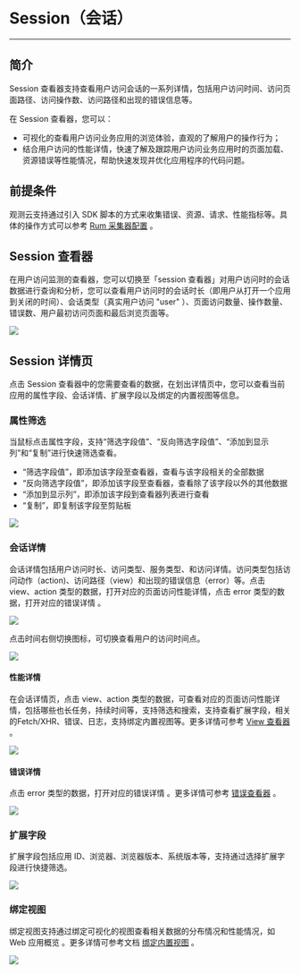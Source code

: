 # Session（会话）
---

## 简介

Session 查看器支持查看用户访问会话的一系列详情，包括用户访问时间、访问页面路径、访问操作数、访问路径和出现的错误信息等。

在 Session 查看器，您可以：

- 可视化的查看用户访问业务应用的浏览体验，直观的了解用户的操作行为；
- 结合用户访问的性能详情，快速了解及跟踪用户访问业务应用时的页面加载、资源错误等性能情况，帮助快速发现并优化应用程序的代码问题。

## 前提条件

观测云支持通过引入 SDK 脚本的方式来收集错误、资源、请求、性能指标等。具体的操作方式可以参考 [Rum 采集器配置](../../datakit/rum.md) 。

## Session 查看器

在用户访问监测的查看器，您可以切换至「session 查看器」对用户访问时的会话数据进行查询和分析，您可以查看用户访问时的会话时长（即用户从打开一个应用到关闭的时间）、会话类型（真实用户访问 "user" ）、页面访问数量、操作数量、错误数、用户最初访问页面和最后浏览页面等。

![](../img/7.rum_session_3.png)

## Session 详情页

点击 Session 查看器中的您需要查看的数据，在划出详情页中，您可以查看当前应用的属性字段、会话详情、扩展字段以及绑定的内置视图等信息。

### 属性筛选

当鼠标点击属性字段，支持“筛选字段值”、“反向筛选字段值”、“添加到显示列”和“复制”进行快速筛选查看。

- “筛选字段值”，即添加该字段至查看器，查看与该字段相关的全部数据
- “反向筛选字段值”，即添加该字段至查看器，查看除了该字段以外的其他数据
- “添加到显示列”，即添加该字段到查看器列表进行查看
- “复制”，即复制该字段至剪贴板 

![](../img/1.rum_session_3.png)



### 会话详情

会话详情包括用户访问时长、访问类型、服务类型、和访问详情。访问类型包括访问动作（action)、访问路径（view）和出现的错误信息（error）等。点击 view、action 类型的数据，打开对应的页面访问性能详情，点击 error 类型的数据，打开对应的错误详情 。

![](../img/7.rum_session_1.png)

点击时间右侧切换图标，可切换查看用户的访问时间点。

![](../img/7.rum_session_2.png)

#### 性能详情

在会话详情页，点击 view、action 类型的数据，可查看对应的页面访问性能详情，包括哪些也长任务，持续时间等，支持筛选和搜索，支持查看扩展字段，相关的Fetch/XHR、错误、日志，支持绑定内置视图等。更多详情可参考 [View 查看器](view.md) 。

![](../img/1.rum_session_4.png)

#### 错误详情

点击 error 类型的数据，打开对应的错误详情 。更多详情可参考 [错误查看器](error.md) 。

![](../img/1.rum_session_8.png)

### 扩展字段

扩展字段包括应用 ID、浏览器、浏览器版本、系统版本等，支持通过选择扩展字段进行快捷筛选。

![](../img/1.rum_session_10.png)



### 绑定视图

绑定视图支持通过绑定可视化的视图查看相关数据的分布情况和性能情况，如 Web 应用概览 。更多详情可参考文档 [绑定内置视图](../../scene/built-in-view/bind-view.md) 。

![](../img/1.rum_session_11.png)
